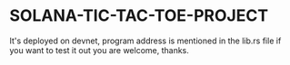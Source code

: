 # SOLANA-TIC-TAC-TOE-PROJECT

It's deployed on devnet, program address is mentioned in the lib.rs file if you want to test it out you are welcome, thanks.
